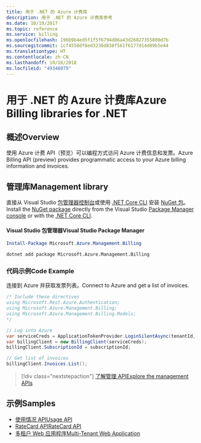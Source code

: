 ```yaml
---
title: 用于 .NET 的 Azure 计费库
description: 用于 .NET 的 Azure 计费库参考
ms.date: 10/19/2017
ms.topic: reference
ms.service: billing
ms.openlocfilehash: 196b9b4ed5f1f5f6794d86a43d26827355800d7b
ms.sourcegitcommit: 1cf4550df8ed3236d838f561f6177d14d89b5e44
ms.translationtype: HT
ms.contentlocale: zh-CN
ms.lasthandoff: 10/16/2018
ms.locfileid: "49348079"
---
```

# <a name="azure-billing-libraries-for-net"></a><span data-ttu-id="01308-103">用于 .NET 的 Azure 计费库</span><span class="sxs-lookup"><span data-stu-id="01308-103">Azure Billing libraries for .NET</span></span>

## <a name="overview"></a><span data-ttu-id="01308-104">概述</span><span class="sxs-lookup"><span data-stu-id="01308-104">Overview</span></span>

<span data-ttu-id="01308-105">使用 Azure 计费 API（预览）可以编程方式访问 Azure 计费信息和发票。</span><span class="sxs-lookup"><span data-stu-id="01308-105">Azure Billing API (preview) provides programmatic access to your Azure billing information and invoices.</span></span>

## <a name="management-library"></a><span data-ttu-id="01308-106">管理库</span><span class="sxs-lookup"><span data-stu-id="01308-106">Management library</span></span>

<span data-ttu-id="01308-107">直接从 Visual Studio [包管理器控制台][PackageManager]或使用 [.NET Core CLI][DotNetCLI] 安装 [NuGet 包](https://www.nuget.org/packages/Microsoft.Azure.Management.Billing)。</span><span class="sxs-lookup"><span data-stu-id="01308-107">Install the [NuGet package](https://www.nuget.org/packages/Microsoft.Azure.Management.Billing) directly from the Visual Studio [Package Manager console][PackageManager] or with the [.NET Core CLI][DotNetCLI].</span></span>

#### <a name="visual-studio-package-manager"></a><span data-ttu-id="01308-108">Visual Studio 包管理器</span><span class="sxs-lookup"><span data-stu-id="01308-108">Visual Studio Package Manager</span></span>

```powershell
Install-Package Microsoft.Azure.Management.Billing
```

```bash
dotnet add package Microsoft.Azure.Management.Billing
```

### <a name="code-example"></a><span data-ttu-id="01308-109">代码示例</span><span class="sxs-lookup"><span data-stu-id="01308-109">Code Example</span></span>

<span data-ttu-id="01308-110">连接到 Azure 并获取发票列表。</span><span class="sxs-lookup"><span data-stu-id="01308-110">Connect to Azure and get a list of invoices.</span></span>

```csharp
/* Include these directives
using Microsoft.Rest.Azure.Authentication;
using Microsoft.Azure.Management.Billing;
using Microsoft.Azure.Management.Billing.Models;
*/

// Log into Azure
var serviceCreds = ApplicationTokenProvider.LoginSilentAsync(tenantId, clientId, secret);
var billingClient = new BillingClient(serviceCreds);
billingClient.SubscriptionId = subscriptionId;

// Get list of invoices
billingClient.Invoices.List();
```

> [!div class="nextstepaction"]
> [<span data-ttu-id="01308-111">了解管理 API</span><span class="sxs-lookup"><span data-stu-id="01308-111">Explore the management APIs</span></span>](/dotnet/api/overview/azure/billing/management)

## <a name="samples"></a><span data-ttu-id="01308-112">示例</span><span class="sxs-lookup"><span data-stu-id="01308-112">Samples</span></span>

* [<span data-ttu-id="01308-113">使用情况 API</span><span class="sxs-lookup"><span data-stu-id="01308-113">Usage API</span></span>](https://github.com/Azure-Samples/billing-dotnet-usage-api)
* [<span data-ttu-id="01308-114">RateCard API</span><span class="sxs-lookup"><span data-stu-id="01308-114">RateCard API</span></span>](https://github.com/Azure-Samples/billing-dotnet-ratecard-api)
* [<span data-ttu-id="01308-115">多租户 Web 应用程序</span><span class="sxs-lookup"><span data-stu-id="01308-115">Multi-Tenant Web Application</span></span>](https://github.com/Azure-Samples/billing-dotnet-webapp-multitenant)

[PackageManager]: https://docs.microsoft.com/nuget/tools/package-manager-console
[DotNetCLI]: https://docs.microsoft.com/dotnet/core/tools/dotnet-add-package
